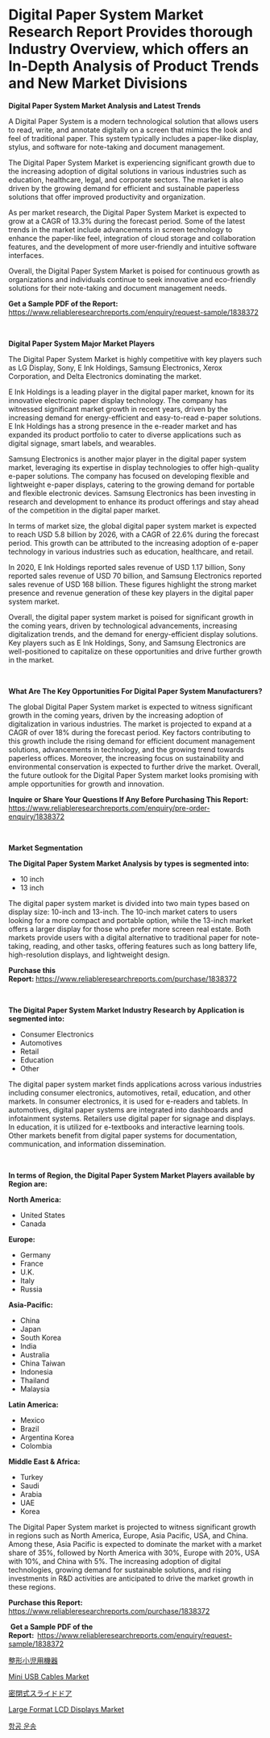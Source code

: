 <p><h1>Digital Paper System Market Research Report Provides thorough Industry Overview, which offers an In-Depth Analysis of Product Trends and New Market Divisions</h1></p><p><strong>Digital Paper System Market Analysis and Latest Trends</strong></p>
<p><p>A Digital Paper System is a modern technological solution that allows users to read, write, and annotate digitally on a screen that mimics the look and feel of traditional paper. This system typically includes a paper-like display, stylus, and software for note-taking and document management.</p><p>The Digital Paper System Market is experiencing significant growth due to the increasing adoption of digital solutions in various industries such as education, healthcare, legal, and corporate sectors. The market is also driven by the growing demand for efficient and sustainable paperless solutions that offer improved productivity and organization.</p><p>As per market research, the Digital Paper System Market is expected to grow at a CAGR of 13.3% during the forecast period. Some of the latest trends in the market include advancements in screen technology to enhance the paper-like feel, integration of cloud storage and collaboration features, and the development of more user-friendly and intuitive software interfaces.</p><p>Overall, the Digital Paper System Market is poised for continuous growth as organizations and individuals continue to seek innovative and eco-friendly solutions for their note-taking and document management needs.</p></p>
<p><strong>Get a Sample PDF of the Report:&nbsp;</strong> <a href="https://www.reliableresearchreports.com/enquiry/request-sample/1838372">https://www.reliableresearchreports.com/enquiry/request-sample/1838372</a></p>
<p>&nbsp;</p>
<p><strong>Digital Paper System Major Market Players</strong></p>
<p><p>The Digital Paper System Market is highly competitive with key players such as LG Display, Sony, E Ink Holdings, Samsung Electronics, Xerox Corporation, and Delta Electronics dominating the market. </p><p>E Ink Holdings is a leading player in the digital paper market, known for its innovative electronic paper display technology. The company has witnessed significant market growth in recent years, driven by the increasing demand for energy-efficient and easy-to-read e-paper solutions. E Ink Holdings has a strong presence in the e-reader market and has expanded its product portfolio to cater to diverse applications such as digital signage, smart labels, and wearables.</p><p>Samsung Electronics is another major player in the digital paper system market, leveraging its expertise in display technologies to offer high-quality e-paper solutions. The company has focused on developing flexible and lightweight e-paper displays, catering to the growing demand for portable and flexible electronic devices. Samsung Electronics has been investing in research and development to enhance its product offerings and stay ahead of the competition in the digital paper market.</p><p>In terms of market size, the global digital paper system market is expected to reach USD 5.8 billion by 2026, with a CAGR of 22.6% during the forecast period. This growth can be attributed to the increasing adoption of e-paper technology in various industries such as education, healthcare, and retail. </p><p>In 2020, E Ink Holdings reported sales revenue of USD 1.17 billion, Sony reported sales revenue of USD 70 billion, and Samsung Electronics reported sales revenue of USD 168 billion. These figures highlight the strong market presence and revenue generation of these key players in the digital paper system market. </p><p>Overall, the digital paper system market is poised for significant growth in the coming years, driven by technological advancements, increasing digitalization trends, and the demand for energy-efficient display solutions. Key players such as E Ink Holdings, Sony, and Samsung Electronics are well-positioned to capitalize on these opportunities and drive further growth in the market.</p></p>
<p>&nbsp;</p>
<p><strong>What Are The Key Opportunities For Digital Paper System Manufacturers?</strong></p>
<p><p>The global Digital Paper System market is expected to witness significant growth in the coming years, driven by the increasing adoption of digitalization in various industries. The market is projected to expand at a CAGR of over 18% during the forecast period. Key factors contributing to this growth include the rising demand for efficient document management solutions, advancements in technology, and the growing trend towards paperless offices. Moreover, the increasing focus on sustainability and environmental conservation is expected to further drive the market. Overall, the future outlook for the Digital Paper System market looks promising with ample opportunities for growth and innovation.</p></p>
<p><strong>Inquire or Share Your Questions If Any Before Purchasing This Report:</strong> <a href="https://www.reliableresearchreports.com/enquiry/pre-order-enquiry/1838372">https://www.reliableresearchreports.com/enquiry/pre-order-enquiry/1838372</a></p>
<p>&nbsp;</p>
<p><strong>Market Segmentation</strong></p>
<p><strong>The Digital Paper System Market Analysis by types is segmented into:</strong></p>
<p><ul><li>10 inch</li><li>13 inch</li></ul></p>
<p><p>The digital paper system market is divided into two main types based on display size: 10-inch and 13-inch. The 10-inch market caters to users looking for a more compact and portable option, while the 13-inch market offers a larger display for those who prefer more screen real estate. Both markets provide users with a digital alternative to traditional paper for note-taking, reading, and other tasks, offering features such as long battery life, high-resolution displays, and lightweight design.</p></p>
<p><strong>Purchase this Report:&nbsp;</strong><a href="https://www.reliableresearchreports.com/purchase/1838372">https://www.reliableresearchreports.com/purchase/1838372</a></p>
<p>&nbsp;</p>
<p><strong>The Digital Paper System Market Industry Research by Application is segmented into:</strong></p>
<p><ul><li>Consumer Electronics</li><li>Automotives</li><li>Retail</li><li>Education</li><li>Other</li></ul></p>
<p><p>The digital paper system market finds applications across various industries including consumer electronics, automotives, retail, education, and other markets. In consumer electronics, it is used for e-readers and tablets. In automotives, digital paper systems are integrated into dashboards and infotainment systems. Retailers use digital paper for signage and displays. In education, it is utilized for e-textbooks and interactive learning tools. Other markets benefit from digital paper systems for documentation, communication, and information dissemination.</p></p>
<p>&nbsp;</p>
<p><strong>In terms of Region, the Digital Paper System Market Players available by Region are:</strong></p>
<p>
    <p> <strong> North America: </strong>
        <ul>
            <li>United States</li>
            <li>Canada</li>
        </ul>
        </p> 
    <p> <strong> Europe: </strong>
        <ul>
            <li>Germany</li>
            <li>France</li>
            <li>U.K.</li>
            <li>Italy</li>
            <li>Russia</li>
        </ul>
        </p> 
    <p> <strong> Asia-Pacific: </strong>
        <ul>
            <li>China</li>
            <li>Japan</li>
            <li>South Korea</li>
            <li>India</li>
            <li>Australia</li>
            <li>China Taiwan</li>
            <li>Indonesia</li>
            <li>Thailand</li>
            <li>Malaysia</li>
        </ul>
        </p> 
    <p> <strong> Latin America: </strong>
        <ul>
            <li>Mexico</li>
            <li>Brazil</li>
            <li>Argentina Korea</li>
            <li>Colombia</li>
        </ul>
        </p> 
    <p> <strong> Middle East & Africa: </strong>
        <ul>
            <li>Turkey</li>
            <li>Saudi</li>
            <li>Arabia</li>
            <li>UAE</li>
            <li>Korea</li>
        </ul>
    </p>
    </p>
<p><p>The Digital Paper System market is projected to witness significant growth in regions such as North America, Europe, Asia Pacific, USA, and China. Among these, Asia Pacific is expected to dominate the market with a market share of 35%, followed by North America with 30%, Europe with 20%, USA with 10%, and China with 5%. The increasing adoption of digital technologies, growing demand for sustainable solutions, and rising investments in R&D activities are anticipated to drive the market growth in these regions.</p></p>
<p><strong>Purchase this Report: </strong><a href="https://www.reliableresearchreports.com/purchase/1838372">https://www.reliableresearchreports.com/purchase/1838372</a></p>
<p>&nbsp;<strong>Get a Sample PDF of the Report:&nbsp;&nbsp;</strong><a href="https://www.reliableresearchreports.com/enquiry/request-sample/1838372">https://www.reliableresearchreports.com/enquiry/request-sample/1838372</a></p>
<p><strong></strong></p>
<p><p><a href="https://github.com/adcxff01450218/Market-Research-Report-List-1/blob/main/531809011805.md">整形小児用機器</a></p><p><a href="https://medium.com/@itzelheller546/mini-usb-cables-market-exploring-market-share-market-trends-and-future-growth-b42a1efc11bb">Mini USB Cables Market</a></p><p><a href="https://medium.com/@logaolloway76845/%E5%AF%86%E9%96%89%E5%BC%8F%E3%82%B9%E3%83%A9%E3%82%A4%E3%83%87%E3%82%A3%E3%83%B3%E3%82%B0%E3%83%89%E3%82%A2%E5%B8%82%E5%A0%B4%E8%A6%8F%E6%A8%A1%E3%81%A8%E5%B8%82%E5%A0%B4%E3%83%88%E3%83%AC%E3%83%B3%E3%83%89-%E5%AE%8C%E5%85%A8%E6%A5%AD%E7%95%8C%E6%A6%82%E8%A6%B3-2024%E5%B9%B4%E3%81%8B%E3%82%892031%E5%B9%B4%E3%81%BE%E3%81%A7-4acfbe76d18e">密閉式スライドドア</a></p><p><a href="https://medium.com/@v27092023/large-format-lcd-displays-market-outlook-industry-overview-and-forecast-2024-to-2031-e43a956b0e81">Large Format LCD Displays Market</a></p><p><a href="https://github.com/Elenrrera7685/Market-Research-Report-List-1/blob/main/886048310957.md">항공 운송</a></p></p>